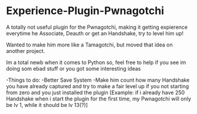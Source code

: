 # Experience-Plugin-Pwnagotchi

A totally not useful plugin for the Pwnagotchi, making it getting expierence everytime he Associate, Deauth or get an Handshake, try to level him up!

Wanted to make him more like a Tamagotchi, but moved that idea on another project.

Im a total newb when it comes to Python so, feel free to help if you see im doing som ebad stuff or you got some interesting ideas

-Things to do:
  -Better Save System
  -Make him count how many Handshake you have already captured and try to make a fair level up if you not starting from zero and you just installed the plugin [Example: if i already have 250 Handshake when i start the plugin for the first time, my Pwnagotchi will only be lv 1, while it should be lv 13(?)]
